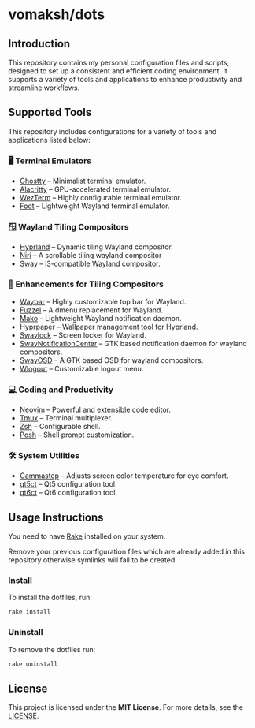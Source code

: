 # vomaksh/dots

## Introduction

This repository contains my personal configuration files and scripts, 
designed to set up a consistent and efficient coding environment. 
It supports a variety of tools and applications to enhance productivity and streamline workflows.

## Supported Tools

This repository includes configurations for a variety of tools and applications listed below:

### 🖥️ Terminal Emulators

- [Ghostty](https://github.com/ghostty-org/ghostty) – Minimalist terminal emulator.
- [Alacritty](https://github.com/alacritty/alacritty) – GPU-accelerated terminal emulator.
- [WezTerm](https://wezfurlong.org/wezterm/) – Highly configurable terminal emulator.
- [Foot](https://codeberg.org/dnkl/foot) – Lightweight Wayland terminal emulator.

### 🪟 Wayland Tiling Compositors

- [Hyprland](https://hyprland.org/) – Dynamic tiling Wayland compositor.
- [Niri](https://github.com/YaLTeR/niri) – A scrollable tiling wayland compositor
- [Sway](https://swaywm.org/) – i3-compatible Wayland compositor.

### 🎨 Enhancements for Tiling Compositors

- [Waybar](https://github.com/Alexays/Waybar) – Highly customizable top bar for Wayland.
- [Fuzzel](https://codeberg.org/dnkl/fuzzel) – A dmenu replacement for Wayland.
- [Mako](https://github.com/emersion/mako) – Lightweight Wayland notification daemon.
- [Hyprpaper](https://github.com/hyprwm/hyprpaper) – Wallpaper management tool for Hyprland.
- [Swaylock](https://github.com/swaywm/swaylock) – Screen locker for Wayland.
- [SwayNotificationCenter](https://github.com/ErikReider/SwayNotificationCenter) – GTK based notification daemon for wayland compositors.
- [SwayOSD](https://github.com/ErikReider/SwayOSD) – A GTK based OSD for wayland compositors.
- [Wlogout](https://github.com/ArtsyMacaw/wlogout) – Customizable logout menu.

### 💻 Coding and Productivity

- [Neovim](https://neovim.io/) – Powerful and extensible code editor.
- [Tmux](https://github.com/tmux/tmux) – Terminal multiplexer.
- [Zsh](https://www.zsh.org/) – Configurable shell.
- [Posh](https://github.com/JanDeDobbeleer/oh-my-posh) – Shell prompt customization.

### 🛠️ System Utilities

- [Gammastep](https://gitlab.com/chinstrap/gammastep) – Adjusts screen color temperature for eye comfort.
- [qt5ct](https://sourceforge.net/projects/qt5ct/) – Qt5 configuration tool.
- [qt6ct](https://github.com/trialuser02/qt6ct) – Qt6 configuration tool.

## Usage Instructions

You need to have [Rake](https://github.com/ruby/rake) installed on your system.

Remove your previous configuration files which are already added in this repository otherwise symlinks will fail to be created.

### Install

To install the dotfiles, run:
```sh
rake install
```

### Uninstall

To remove the dotfiles run:
```sh
rake uninstall
```

## License

This project is licensed under the **MIT License**. 
For more details, see the [LICENSE](https://github.com/vomaksh/dotfiles/blob/master/LICENSE).

